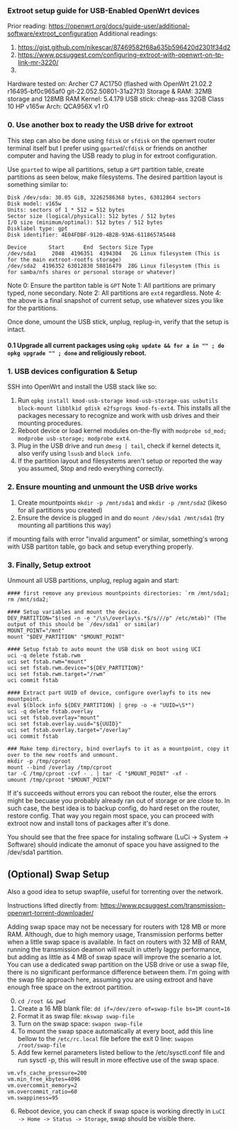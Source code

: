 ### Extroot setup guide for USB-Enabled OpenWrt devices

Prior reading: https://openwrt.org/docs/guide-user/additional-software/extroot_configuration
Additional readings:
1. https://gist.github.com/nikescar/87469582f68a635b596420d2301f34d2
2. https://www.pcsuggest.com/configuring-extroot-with-openwrt-on-tp-link-mr-3220/
3. 

Hardware tested on: Archer C7 AC1750 (flashed with OpenWrt 21.02.2 r16495-bf0c965af0 git-22.052.50801-31a27f3)
Storage & RAM: 32MB storage and 128MB RAM
Kernel: 5.4.179
USB stick: cheap-ass 32GB Class 10 HP v165w
Arch: QCA956X v1 r0


### 0. Use another box to ready the USB drive for extroot
This step can also be done using `fdisk` or `sfdisk` on the openwrt router terminal itself but I prefer using `gparted`/`cfdisk` or friends on another computer and having the USB ready to plug in for extroot configuration.

Use `gparted` to wipe all partitions, setup a `GPT` partition table, create partitions as seen below, make filesystems. The desired partition layout is something similar to:

```
Disk /dev/sda: 30.05 GiB, 32262586368 bytes, 63012864 sectors
Disk model: v165w           
Units: sectors of 1 * 512 = 512 bytes
Sector size (logical/physical): 512 bytes / 512 bytes
I/O size (minimum/optimal): 512 bytes / 512 bytes
Disklabel type: gpt
Disk identifier: 4E04FDBF-9120-4B2B-93A6-6118657A5448

Device       Start      End  Sectors Size Type
/dev/sda1     2048  4196351  4194304   2G Linux filesystem (This is for the main extroot-rootfs storage)
/dev/sda2  4196352 63012830 58816479  28G Linux filesystem (This is for samba/nfs shares or personal storage or whatever)
```

Note 0: Ensure the partiton table is `GPT`
Note 1: All partitions are primary typed, none secondary.
Note 2: All partitions are `ext4` regardless.
Note 4: the above is a final snapshot of current setup, use whatever sizes you like for the partitions.

Once done, umount the USB stick, unplug, replug-in, verify that the setup is intact.

#### 0.1 Upgrade all current packages using `opkg update && for a in "" ; do opkg upgrade "" ; done` and religiously reboot.

### 1. USB devices configuration & Setup

SSH into OpenWrt and install the USB stack like so:

1. Run `opkg install kmod-usb-storage kmod-usb-storage-uas usbutils block-mount libblkid gdisk e2fsprogs kmod-fs-ext4`. This installs all the packages necessary to recognize and work with usb drives and their mounting procedures.
2. Reboot device or load kernel modules on-the-fly with `modprobe sd_mod; modprobe usb-storage; modprobe ext4`.
3. Plug in the USB drive and run `dmesg | tail`, check if kernel detects it, also verify using `lsusb` and `block info`.
4. If the partition layout and filesystems aren't setup or reported the way you assumed, Stop and redo everything correctly.

### 2. Ensure mounting and unmount the USB drive works

1. Create mountpoints `mkdir -p /mnt/sda1` and `mkdir -p /mnt/sda2` (likeso for all partitions you created)
2. Ensure the device is plugged in and do `mount /dev/sda1 /mnt/sda1` (try mounting all partitions this way)

if mounting fails with error "invalid argument" or similar, something's wrong with USB partiton table, go back and setup everything properly.

### 3. Finally, Setup extroot
Unmount all USB partitions, unplug, replug again and start:

```
#### first remove any previous mountpoints directories: `rm /mnt/sda1; rm /mnt/sda2;`

#### Setup variables and mount the device.
DEV_PARTITION="$(sed -n -e "/\s\/overlay\s.*$/s///p" /etc/mtab)" (The output of this should be `/dev/sda1` or similar)
MOUNT_POINT="/mnt"
mount "$DEV_PARTITION" "$MOUNT_POINT"

#### Setup fstab to auto mount the USB disk on boot using UCI
uci -q delete fstab.rwm
uci set fstab.rwm="mount"
uci set fstab.rwm.device="${DEV_PARTITION}"
uci set fstab.rwm.target="/rwm"
uci commit fstab

#### Extract part UUID of device, configure overlayfs to its new mountpoint.
eval $(block info ${DEV_PARTITION} | grep -o -e "UUID=\S*")
uci -q delete fstab.overlay
uci set fstab.overlay="mount"
uci set fstab.overlay.uuid="${UUID}"
uci set fstab.overlay.target="/overlay"
uci commit fstab

### Make temp directory, bind overlayfs to it as a mountpoint, copy it over to the new rootfs and unmount.
mkdir -p /tmp/cproot
mount --bind /overlay /tmp/cproot
tar -C /tmp/cproot -cvf - . | tar -C "$MOUNT_POINT" -xf - 
umount /tmp/cproot "$MOUNT_POINT"
```

If it's succeeds without errors you can reboot the router, else the errors might be becuase you probably already ran out of storage or are close to. In such case, the best idea is to backup config, do hard reset on the router, restore config. That way you regain most space, you can proceed with extroot now and install tons of packages after it's done.

You should see that the free space for instaling software (LuCi -> System -> Software) should indicate the amonut of space you have assigned to the /dev/sda1 partition.


## (Optional) Swap Setup

Also a good idea to setup swapfile, useful for torrenting over the network.

Instructions lifted directly from: https://www.pcsuggest.com/transmission-openwrt-torrent-downloader/


Adding swap space may not be necessary for routers with 128 MB or more RAM. Although, due to high memory usage, Transmission performs better when a little swap space is available. In fact on routers with 32 MB of RAM, running the transmission deamon will result in utterly laggy performance, but adding as little as 4 MB of swap space will improve the scenario a lot. You can use a dedicated swap partition on the USB drive or use a swap file, there is no significant performance difference between them. I'm going with the swap file approach here, assuming you are using extroot and have enough free space on the extroot partition.

0. `cd /root && pwd`
1. Create a 16 MB blank file: `dd if=/dev/zero of=swap-file bs=1M count=16`
2. Format it as swap file: `mkswap swap-file`
3. Turn on the swap space: `swapon swap-file`
4. To mount the swap space automatically at every boot, add this line bellow to the `/etc/rc.local` file before the exit 0 line: `swapon /root/swap-file`
5. Add few kernel parameters listed bellow to the /etc/sysctl.conf file and run sysctl -p, this will result in more effective use of the swap space.
```
vm.vfs_cache_pressure=200
vm.min_free_kbytes=4096
vm.overcommit_memory=2
vm.overcommit_ratio=60
vm.swappiness=95
```
6. Reboot device, you can check if swap space is working directly in `LuCI -> Home -> Status -> Storage`, swap should be visible there.
